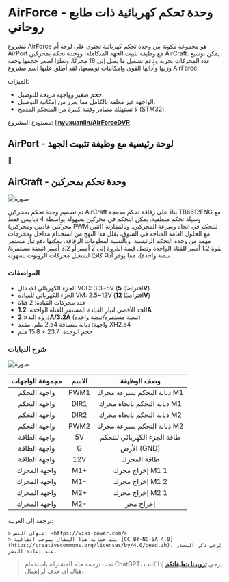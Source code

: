 # AirForce - وحدة تحكم كهربائية ذات طابع روحاني

مشروع AirForce هو مجموعة مكونة من وحدة تحكم كهربائية تحتوي على لوحة أم AirPort مع وظيفة تثبيت الجهد المتكاملة، ووحدة تحكم بمحركين AirCraft. يمكن توسيع عدد المحركات بحرية ودعم تشغيل ما يصل إلى 16 محركًا. ونظرًا لصغر حجمها وخفة وزنها وأدائها القوي وامكانيات توسيعها، لقد أطلق عليها اسم مشروع AirForce.

الميزات:

- حجم صغير وواجهة مريحة للتوصيل.
- الواجهة غير مغلقة بالكامل مما يعزز من إمكانية التوصيل.
- لا تستهلك مصادر وقتية كبيرة من المتحكم المدمج (STM32).

مستودع المشروع: [**linyuxuanlin/AirForceDVR**](https://github.com/linyuxuanlin/AirForceDVR)

## AirPort - لوحة رئيسية مع وظيفة تثبيت الجهد

🚧

## AirCraft - وحدة تحكم بمحركين

![صورة](https://img.wiki-power.com/d/wiki-media/img/20201101231734.jpg)

تم تصميم وحدة تحكم بمحركين AirCraft بناءً على رقاقة تحكم مدمجة TB6612FNG مع وسيلة تحكم منطقية. يمكن التحكم في محركين بسهولة بواسطة 4 دبابيس فقط (محركين عاديين ومحركين PWM اثنين) للتحكم في اتجاه وسرعة المحركين. وبالمقارنة مع الحلول العامة المتاحة في السوق، يقلل هذا النهج من استخدام مداخل ومخرجات مهمة من وحدة التحكم الرئيسية. وبالنسبة لمعلومات الرقاقة، يمكنها دفع تيار مستمر بقوة 1.2 أمبير للقناة الواحدة وتصل قيمة الذروة إلى 2 أمبير أو 3.2 أمبير (نبضة مستمرة/نبضة واحدة)، مما يوفر أداءً كافيًا لتشغيل محركات الروبوت بسهولة.

### المواصفات

- الجزء الكهربائي للإدخال VCC: 3.3~5V (افتراضيًا **5V**)
- الجزء الكهربائي للقيادة VM: 2.5~12V (افتراضيًا **12V**)
- عدد محركات القيادة: 2 قناة
- الحد الأقصى لتيار القيادة المستمر للقناة الواحدة: **1.2A**
- ذروة البدء: **2A/3.2A** (نبضة مستمرة/نبضة واحدة)
- واجهة: دبابة بمسافة 2.54 ملم، مقعد XH2.54
- حجم الوحدة: 23.7 × 15.8 ملم

### شرح الدبابات

![صورة](https://img.wiki-power.com/d/wiki-media/img/20201022104033.png)

| مجموعة الواجهات | الاسم |       وصف الوظيفة       |
| :------: | :--: | :------------------: |
| واجهة التحكم | PWM1 | دبابة التحكم بسرعة محرك M1 |
| واجهة التحكم | DIR1 | دبابة التحكم باتجاه محرك M1 |
| واجهة التحكم | DIR2 | دبابة التحكم باتجاه محرك M2 |
| واجهة التحكم | PWM2 | دبابة التحكم بسرعة محرك M2 |
| واجهة الطاقة |  5V  |   طاقة الجزء الكهربائي للتحكم   |
| واجهة الطاقة |  G   |        الأرض (GND)        |
| واجهة الطاقة | 12V  |       طاقة المحرك       |
| واجهة المحرك | M1+  |    إخراج محرك M1 1    |
| واجهة المحرك | M1-  |    إخراج محرك M1 2    |
| واجهة المحرك | M2+  |    إخراج محرك M2 1    |
| واجهة المحرك | M2-  |    إخراج محر

ترجمة إلى العربية:

```
> عنوان النص: <https://wiki-power.com/>
> يتم حماية هذا المقال بموجب اتفاقية [CC BY-NC-SA 4.0](https://creativecommons.org/licenses/by/4.0/deed.zh)، يُرجى ذكر المصدر عند إعادة النشر.
```

> تمت ترجمة هذه المشاركة باستخدام ChatGPT، يرجى [**تزويدنا بتعليقاتكم**](https://github.com/linyuxuanlin/Wiki_MkDocs/issues/new) إذا كانت هناك أي حذف أو إهمال.